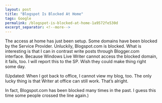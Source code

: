 ```yaml
---
layout: post
title: "Blogspot Is Blocked At Home"
tags: Google
permalink: /blogspot-is-blocked-at-home-1a9572fe530d
excerpt_separator: <!--more-->
---
```


The access at home has just been setup. Some domains have been blocked by the Service Provider. Unluckily, Blogspot.com is blocked. What is interesting is that I can in contrast write posts through Blogger.com interface. Because Windows Live Writer cannot access the blocked domain, it fails, too. I will report this to the SP. Wish they could make thing right some day.

(Updated: When I got back to office, I cannot view my blog, too. The only lucky thing is that Writer at office can still work. That’s alright.

In fact, Blogspot.com has been blocked many times in the past. I guess this time some people crossed the line again.)
<!--more-->